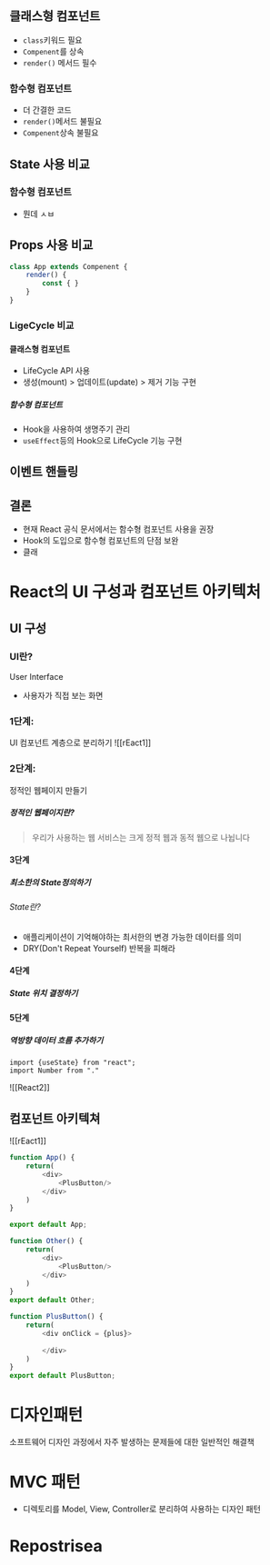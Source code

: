 ## 클래스형 컴포넌트
- `class`키워드 필요
- `Compenent`를 상속
- `render()` 메서드 필수
### 함수형 컴포넌트
- 더 간결한 코드
- `render()`메서드 불필요
- `Compenent`상속 불필요
## State 사용 비교
### 함수형 컴포넌트
-  뭔데 ㅅㅂ
## Props 사용 비교
```js
class App extends Compenent {
	render() {
		const { }
	}
}
```

### LigeCycle 비교
#### 클래스형 컴포넌트
- LifeCycle API 사용
- 생성(mount) > 업데이트(update) > 제거 기능 구현
##### 함수형 컴포넌트
- Hook을 사용하여 생명주기 관리
- `useEffect`등의 Hook으로 LifeCycle 기능 구현
## 이벤트 핸들링

## 결론
- 현재 React 공식 문서에서는 함수형 컴포넌트 사용을 권장
- Hook의 도입으로 함수형 컴포넌트의 단점 보완
- 클래
# React의 UI 구성과 컴포넌트 아키텍처
## UI 구성
### UI란?
User Interface
- 사용자가 직접 보는 화면
### 1단계:
UI 컴포넌트 계층으로 분리하기
![[rEact1]]

### 2단계:
정적인 웹페이지 만들기
##### 정적인 웹페이지란?
> 우리가 사용하는 웹 서비스는 크게 정적 웹과 동적 웹으로 나뉩니다

#### 3단계
##### 최소한의 State정의하기
###### State란?
- 애플리케이션이 기억해야하는 최서한의 변경 가능한 데이터를 의미
- DRY(Don't Repeat Yourself) 반복을 피해라
#### 4단계
##### State 위치 결정하기
#### 5단계
##### 역방향 데이터 흐름 추가하기
```JS
import {useState} from "react";
import Number from "."
```
![[React2]]
## 컴포넌트 아키텍쳐
![[rEact1]]
```js
function App() {
	return(
		<div>
			<PlusButton/>
		</div>
	)
}

export default App;
```
```js
function Other() {
	return(
		<div>
			<PlusButton/>
		</div>
	)
}
export default Other;
```
```js
function PlusButton() {
	return(
		<div onClick = {plus}>
		
		</div>
	)
}
export default PlusButton;
```

# 디자인패턴
소프트웨어 디자인 과정에서 자주 발생하는 문제들에 대한 일반적인 해결책
# MVC 패턴
- 디렉토리를 Model, View, Controller로 분리하여 사용하는 디자인 패턴
# Repostrisea